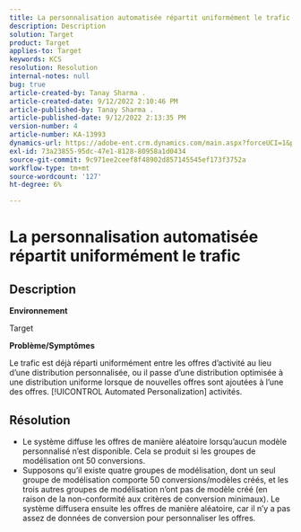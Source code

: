 ```yaml
---
title: La personnalisation automatisée répartit uniformément le trafic
description: Description
solution: Target
product: Target
applies-to: Target
keywords: KCS
resolution: Resolution
internal-notes: null
bug: true
article-created-by: Tanay Sharma .
article-created-date: 9/12/2022 2:10:46 PM
article-published-by: Tanay Sharma .
article-published-date: 9/12/2022 2:13:35 PM
version-number: 4
article-number: KA-13993
dynamics-url: https://adobe-ent.crm.dynamics.com/main.aspx?forceUCI=1&pagetype=entityrecord&etn=knowledgearticle&id=e6ab04b1-a432-ed11-9db1-002248086735
exl-id: 73a23855-95dc-47e1-8128-80958a1d0434
source-git-commit: 9c971ee2ceef8f48902d857145545ef173f3752a
workflow-type: tm+mt
source-wordcount: '127'
ht-degree: 6%

---
```


# La personnalisation automatisée répartit uniformément le trafic

## Description


<b>Environnement</b>

Target



<b>Problème/Symptômes</b>

Le trafic est déjà réparti uniformément entre les offres d’activité au lieu d’une distribution personnalisée, ou il passe d’une distribution optimisée à une distribution uniforme lorsque de nouvelles offres sont ajoutées à l’une des offres. [!UICONTROL Automated Personalization] activités.


## Résolution


- Le système diffuse les offres de manière aléatoire lorsqu’aucun modèle personnalisé n’est disponible. Cela se produit si les groupes de modélisation ont 50 conversions.
- Supposons qu’il existe quatre groupes de modélisation, dont un seul groupe de modélisation comporte 50 conversions/modèles créés, et les trois autres groupes de modélisation n’ont pas de modèle créé (en raison de la non-conformité aux critères de conversion minimaux). Le système diffusera ensuite les offres de manière aléatoire, car il n’y a pas assez de données de conversion pour personnaliser les offres.
